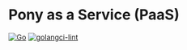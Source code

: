 # Pony as a Service (PaaS)

[![Go](https://github.com/stephane-martin/pony-as-a-service/actions/workflows/go.yml/badge.svg?branch=master)](https://github.com/stephane-martin/pony-as-a-service/actions/workflows/go.yml)
[![golangci-lint](https://github.com/stephane-martin/pony-as-a-service/actions/workflows/golangci-lint.yml/badge.svg?branch=master)](https://github.com/stephane-martin/pony-as-a-service/actions/workflows/golangci-lint.yml)
